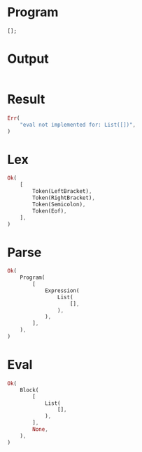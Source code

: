 # Program

```rustleaf
[];
```

# Output

```

```

# Result

```rust
Err(
    "eval not implemented for: List([])",
)
```

# Lex

```rust
Ok(
    [
        Token(LeftBracket),
        Token(RightBracket),
        Token(Semicolon),
        Token(Eof),
    ],
)
```

# Parse

```rust
Ok(
    Program(
        [
            Expression(
                List(
                    [],
                ),
            ),
        ],
    ),
)
```

# Eval

```rust
Ok(
    Block(
        [
            List(
                [],
            ),
        ],
        None,
    ),
)
```
